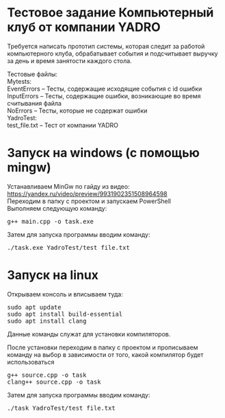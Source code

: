 # Тестовое задание Компьютерный клуб от компании YADRO
Требуется написать прототип системы, которая следит за работой компьютерного клуба, обрабатывает события и подсчитывает выручку за день и время занятости каждого стола. 

Тестовые файлы:  
Mytests:  
	EventErrors – Тесты, содержащие исходящие события с id ошибки  
	InputErrors – Тесты, содержащие ошибки, возникающие во время считывания файла  
	NoErrors – Тесты, которые не содержат ошибки  
YadroTest:  
test_file.txt – Тест от компании YADRO   

# Запуск на windows (с помощью mingw)
Устанавливаем MinGw по гайду из видео: https://yandex.ru/video/preview/9931902351508964598  
Переходим в папку с проектом и запускаем PowerShell  
Выполняем следующую команду:
<pre>g++ main.cpp -o task.exe</pre>

Затем для запуска программы вводим команду: 
<pre>./task.exe YadroTest/test_file.txt</pre>

# Запуск на linux 
Открываем консоль и вписываем туда:
<pre>sudo apt update
sudo apt install build-essential 
sudo apt install clang</pre>
Данные команды служат для установки компиляторов.  

После установки переходим в папку с проектом и прописываем команду на выбор в зависимости от того, какой компилятор будет использоваться
<pre>g++ source.cpp -o task
clang++ source.cpp -o task</pre>

Затем для запуска программы вводим команду:
<pre>./task YadroTest/test_file.txt</pre>
